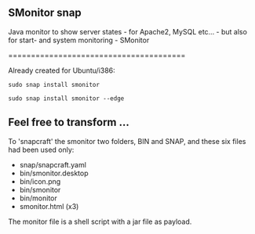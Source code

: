 
SMonitor snap
--------------

Java monitor to show server states - for Apache2, MySQL etc... - but also for start- and system monitoring - SMonitor

=======================================


Already created for Ubuntu/i386:

`sudo snap install smonitor` 

`sudo snap install smonitor --edge`



Feel free to transform ... 
---------------------------- 

To 'snapcraft' the smonitor two folders, BIN and SNAP, and these six files had been used only:

 + snap/snapcraft.yaml
 + bin/smonitor.desktop
 + bin/icon.png
 + bin/smonitor
 + bin/monitor
 + smonitor.html (x3)

The monitor file is a shell script with a jar file as payload.
